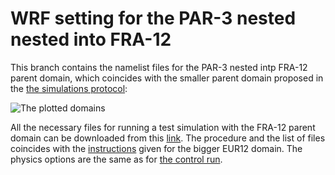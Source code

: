 # WRF setting for the PAR-3 nested nested into FRA-12

This branch contains the namelist files for the PAR-3 nested intp FRA-12 parent domain, which coincides with the smaller parent domain proposed in the [the simulations protocol](https://docs.google.com/document/d/1R4O1x67Tpr-qcEPlkzKDvJP1itoxKPbaBZO9gpIfamc/edit):

![The plotted domains](https://github.com/FPS-URB-RCC/WRFcoordination/blob/FRA-12/domains_FP.png)

All the necessary files for running a test simulation with the FRA-12 parent domain can be downloaded from this [link](https://meteo.unican.es/work/josipa/fps_urban_file_urb3_FRA12.tar). The procedure and the list of files coincides with the [instructions](https://github.com/FPS-URB-RCC/WRFcoordination/blob/main/README.md) given for the bigger EUR12 domain. The physics options are the same as for [the control run](https://github.com/FPS-URB-RCC/WRFcoordination/blob/main/namelist.input). 
	
